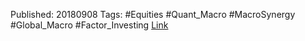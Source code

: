 
Published: 20180908
Tags: #Equities #Quant_Macro #MacroSynergy #Global_Macro #Factor_Investing 
[Link](obsidian://open?vault=Akul's%20Notebook&file=Library%2Fjournals%2Cmagazines%2FMacroSynergy%2FEarnings%20yields%2C%20equity%20carry%20and%20risk%20premia.pdf)
